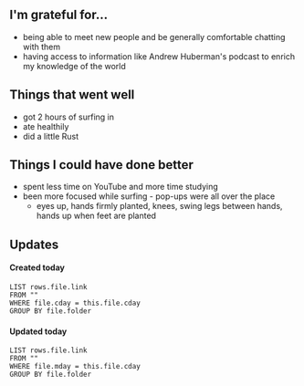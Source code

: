 


## I'm grateful for...
- being able to meet new people and be generally comfortable chatting with them
- having access to information like Andrew Huberman's podcast to enrich my knowledge of the world

## Things that went well
- got 2 hours of surfing in
- ate healthily
- did a little Rust

## Things I could have done better
- spent less time on YouTube and more time studying
- been more focused while surfing - pop-ups were all over the place
	- eyes up, hands firmly planted, knees, swing legs between hands, hands up when feet are planted 

## Updates 
#### Created today
```dataview
LIST rows.file.link
FROM ""
WHERE file.cday = this.file.cday
GROUP BY file.folder
```

#### Updated today
```dataview
LIST rows.file.link
FROM ""
WHERE file.mday = this.file.cday
GROUP BY file.folder
```
